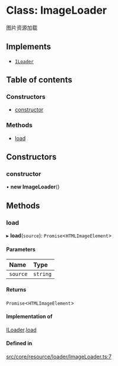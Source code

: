 # Class: ImageLoader

图片资源加载

## Implements

- [`ILoader`](../interfaces/ILoader.md)

## Table of contents

### Constructors

- [constructor](ImageLoader.md#constructor)

### Methods

- [load](ImageLoader.md#load)

## Constructors

### constructor

• **new ImageLoader**()

## Methods

### load

▸ **load**(`source`): `Promise`<`HTMLImageElement`\>

#### Parameters

| Name | Type |
| :------ | :------ |
| `source` | `string` |

#### Returns

`Promise`<`HTMLImageElement`\>

#### Implementation of

[ILoader](../interfaces/ILoader.md).[load](../interfaces/ILoader.md#load)

#### Defined in

[src/core/resource/loader/ImageLoader.ts:7](https://github.com/hxg2050/hxg/blob/6aa982d/src/core/resource/loader/ImageLoader.ts#L7)
